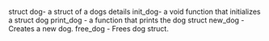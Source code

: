 struct dog- a struct of a dogs details
init_dog- a void function that initializes a struct dog
print_dog - a function that prints the dog struct
new_dog - Creates a new dog.
free_dog - Frees dog struct.
